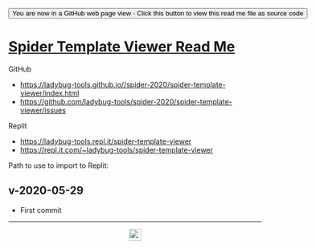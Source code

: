 <span style=display:none; >[You are now in a GitHub source code view - click this link to view Read Me file as a web page](https://ladybug-tools.github.io/spider-2020/spider-template-viewer/readme.html "View file as a web page.") </span>

<div><input type=button onclick=window.location.href="https://github.com/ladybug-tools/spider-2020/spider-template-viewer/"
value="You are now in a GitHub web page view - Click this button to view this read me file as source code" ></div>

# [Spider Template Viewer Read Me]( ./readme.html )

GitHub

* https://ladybug-tools.github.io//spider-2020/spider-template-viewer/index.html
* https://github.com/ladybug-tools/spider-2020/spider-template-viewer/issues

Replit

* https://ladybug-tools.repl.it/spider-template-viewer
* https://repl.it.com/~ladybug-tools/spider-template-viewer

Path to use to import to Replit:

## v-2020-05-29

* First commit


***

<center title="hello! Click me to go up to the top" ><a href=javascript:window.scrollTo(0,0); style=text-decoration:none; > <img width=24 src="https://ladybug.tools/artwork/icons_bugs/ico/spider.ico" > </a></center>
